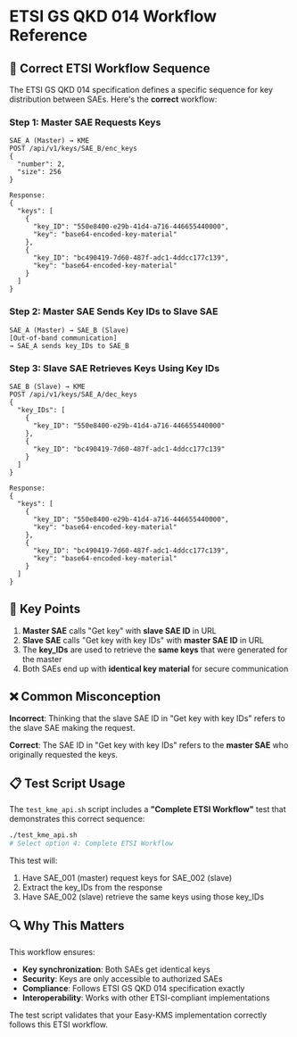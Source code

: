 # ETSI GS QKD 014 Workflow Reference

## 🔄 **Correct ETSI Workflow Sequence**

The ETSI GS QKD 014 specification defines a specific sequence for key distribution between SAEs. Here's the **correct** workflow:

### **Step 1: Master SAE Requests Keys**
```
SAE_A (Master) → KME
POST /api/v1/keys/SAE_B/enc_keys
{
  "number": 2,
  "size": 256
}

Response:
{
  "keys": [
    {
      "key_ID": "550e8400-e29b-41d4-a716-446655440000",
      "key": "base64-encoded-key-material"
    },
    {
      "key_ID": "bc490419-7d60-487f-adc1-4ddcc177c139", 
      "key": "base64-encoded-key-material"
    }
  ]
}
```

### **Step 2: Master SAE Sends Key IDs to Slave SAE**
```
SAE_A (Master) → SAE_B (Slave)
[Out-of-band communication]
→ SAE_A sends key_IDs to SAE_B
```

### **Step 3: Slave SAE Retrieves Keys Using Key IDs**
```
SAE_B (Slave) → KME
POST /api/v1/keys/SAE_A/dec_keys
{
  "key_IDs": [
    {
      "key_ID": "550e8400-e29b-41d4-a716-446655440000"
    },
    {
      "key_ID": "bc490419-7d60-487f-adc1-4ddcc177c139"
    }
  ]
}

Response:
{
  "keys": [
    {
      "key_ID": "550e8400-e29b-41d4-a716-446655440000",
      "key": "base64-encoded-key-material"
    },
    {
      "key_ID": "bc490419-7d60-487f-adc1-4ddcc177c139",
      "key": "base64-encoded-key-material"
    }
  ]
}
```

## 🎯 **Key Points**

1. **Master SAE** calls "Get key" with **slave SAE ID** in URL
2. **Slave SAE** calls "Get key with key IDs" with **master SAE ID** in URL
3. The **key_IDs** are used to retrieve the **same keys** that were generated for the master
4. Both SAEs end up with **identical key material** for secure communication

## ❌ **Common Misconception**

**Incorrect**: Thinking that the slave SAE ID in "Get key with key IDs" refers to the slave SAE making the request.

**Correct**: The SAE ID in "Get key with key IDs" refers to the **master SAE** who originally requested the keys.

## 📋 **Test Script Usage**

The `test_kme_api.sh` script includes a **"Complete ETSI Workflow"** test that demonstrates this correct sequence:

```bash
./test_kme_api.sh
# Select option 4: Complete ETSI Workflow
```

This test will:
1. Have SAE_001 (master) request keys for SAE_002 (slave)
2. Extract the key_IDs from the response
3. Have SAE_002 (slave) retrieve the same keys using those key_IDs

## 🔍 **Why This Matters**

This workflow ensures:
- **Key synchronization**: Both SAEs get identical keys
- **Security**: Keys are only accessible to authorized SAEs
- **Compliance**: Follows ETSI GS QKD 014 specification exactly
- **Interoperability**: Works with other ETSI-compliant implementations

The test script validates that your Easy-KMS implementation correctly follows this ETSI workflow. 
